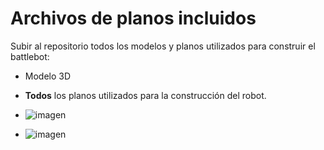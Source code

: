 # Archivos de planos incluidos

Subir al repositorio todos los modelos y planos utilizados para construir el battlebot:

- Modelo 3D
- **Todos** los planos utilizados para la construcción del robot.

- ![imagen](https://github.com/CamilaRojass/Hedgebot/assets/137975797/be50cd38-5c6b-4375-9db1-b285a7f57646)

- ![imagen](https://github.com/CamilaRojass/Hedgebot/assets/137975797/375fea2d-c222-499a-8209-14a9db6a4ad0)


